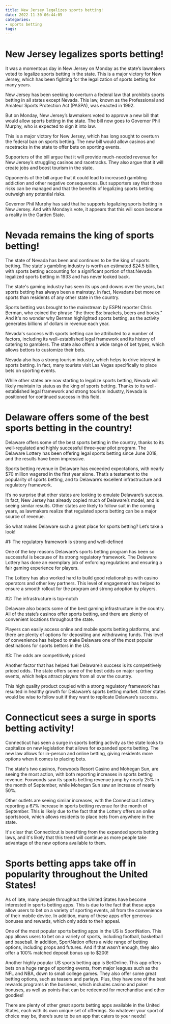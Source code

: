 ```yaml
---
title: New Jersey legalizes sports betting!
date: 2022-11-30 06:44:05
categories:
- sports betting
tags:
---
```



#  New Jersey legalizes sports betting!

It was a momentous day in New Jersey on Monday as the state’s lawmakers voted to legalize sports betting in the state. This is a major victory for New Jersey, which has been fighting for the legalization of sports betting for many years.

New Jersey has been seeking to overturn a federal law that prohibits sports betting in all states except Nevada. This law, known as the Professional and Amateur Sports Protection Act (PASPA), was enacted in 1992.

But on Monday, New Jersey’s lawmakers voted to approve a new bill that would allow sports betting in the state. The bill now goes to Governor Phil Murphy, who is expected to sign it into law.

This is a major victory for New Jersey, which has long sought to overturn the federal ban on sports betting. The new bill would allow casinos and racetracks in the state to offer bets on sporting events.

Supporters of the bill argue that it will provide much-needed revenue for New Jersey’s struggling casinos and racetracks. They also argue that it will create jobs and boost tourism in the state.

Opponents of the bill argue that it could lead to increased gambling addiction and other negative consequences. But supporters say that those risks can be managed and that the benefits of legalizing sports betting outweigh any potential risks.

Governor Phil Murphy has said that he supports legalizing sports betting in New Jersey. And with Monday’s vote, it appears that this will soon become a reality in the Garden State.

#  Nevada remains the king of sports betting!

The state of Nevada has been and continues to be the king of sports betting. The state's gambling industry is worth an estimated $24.5 billion, with sports betting accounting for a significant portion of that.Nevada legalized sports betting in 1933 and has never looked back.

The state's gaming industry has seen its ups and downs over the years, but sports betting has always been a mainstay. In fact, Nevadans bet more on sports than residents of any other state in the country.

 Sports betting was brought to the mainstream by ESPN reporter Chris Berman, who coined the phrase "the three Bs: brackets, beers and books." And it's no wonder why Berman highlighted sports betting, as the activity generates billions of dollars in revenue each year.

Nevada's success with sports betting can be attributed to a number of factors, including its well-established legal framework and its history of catering to gamblers. The state also offers a wide range of bet types, which allows bettors to customize their bets.

Nevada also has a strong tourism industry, which helps to drive interest in sports betting. In fact, many tourists visit Las Vegas specifically to place bets on sporting events.

While other states are now starting to legalize sports betting, Nevada will likely maintain its status as the king of sports betting. Thanks to its well-established legal framework and strong tourism industry, Nevada is positioned for continued success in this field.

#  Delaware offers some of the best sports betting in the country!

Delaware offers some of the best sports betting in the country, thanks to its well-regulated and highly successful three-year pilot program. The Delaware Lottery has been offering legal sports betting since June 2018, and the results have been impressive.

Sports betting revenue in Delaware has exceeded expectations, with nearly $70 million wagered in the first year alone. That’s a testament to the popularity of sports betting, and to Delaware’s excellent infrastructure and regulatory framework.

It’s no surprise that other states are looking to emulate Delaware’s success. In fact, New Jersey has already copied much of Delaware’s model, and is seeing similar results. Other states are likely to follow suit in the coming years, as lawmakers realize that regulated sports betting can be a major source of revenue.

So what makes Delaware such a great place for sports betting? Let’s take a look!

#1: The regulatory framework is strong and well-defined

One of the key reasons Delaware’s sports betting program has been so successful is because of its strong regulatory framework. The Delaware Lottery has done an exemplary job of enforcing regulations and ensuring a fair gaming experience for players.



The Lottery has also worked hard to build good relationships with casino operators and other key partners. This level of engagement has helped to ensure a smooth rollout for the program and strong adoption by players.

#2: The infrastructure is top-notch

Delaware also boasts some of the best gaming infrastructure in the country. All of the state’s casinos offer sports betting, and there are plenty of convenient locations throughout the state.


Players can easily access online and mobile sports betting platforms, and there are plenty of options for depositing and withdrawing funds. This level of convenience has helped to make Delaware one of the most popular destinations for sports bettors in the US.

#3: The odds are competitively priced

Another factor that has helped fuel Delaware’s success is its competitively priced odds. The state offers some of the best odds on major sporting events, which helps attract players from all over the country.

This high quality product coupled with a strong regulatory framework has resulted in healthy growth for Delaware’s sports betting market. Other states would be wise to follow suit if they want to replicate Delaware’s success.

#  Connecticut sees a surge in sports betting activity!

Connecticut has seen a surge in sports betting activity as the state looks to capitalize on new legislation that allows for expanded sports betting. The new law allows for in-person and online betting, giving residents more options when it comes to placing bets.

The state's two casinos, Foxwoods Resort Casino and Mohegan Sun, are seeing the most action, with both reporting increases in sports betting revenue. Foxwoods saw its sports betting revenue jump by nearly 25% in the month of September, while Mohegan Sun saw an increase of nearly 50%.

Other outlets are seeing similar increases, with the Connecticut Lottery reporting a 67% increase in sports betting revenue for the month of September. This is likely due to the fact that the Lottery offers an online sportsbook, which allows residents to place bets from anywhere in the state.

It's clear that Connecticut is benefiting from the expanded sports betting laws, and it's likely that this trend will continue as more people take advantage of the new options available to them.

#  Sports betting apps take off in popularity throughout the United States!

As of late, many people throughout the United States have become interested in sports betting apps. This is due to the fact that these apps allow users to bet on a variety of sporting events, all from the convenience of their mobile device. In addition, many of these apps offer generous bonuses and rewards, which only adds to their appeal.

One of the most popular sports betting apps in the US is SportNation. This app allows users to bet on a variety of sports, including football, basketball and baseball. In addition, SportNation offers a wide range of betting options, including props and futures. And if that wasn’t enough, they also offer a 100% matched deposit bonus up to $200!

Another highly popular US sports betting app is BetOnline. This app offers bets on a huge range of sporting events, from major leagues such as the NFL and NBA, down to small college games. They also offer some great betting options, such as teasers and parlays. Plus, they have one of the best rewards programs in the business, which includes casino and poker bonuses, as well as points that can be redeemed for merchandise and other goodies!

There are plenty of other great sports betting apps available in the United States, each with its own unique set of offerings. So whatever your sport of choice may be, there’s sure to be an app that caters to your needs!